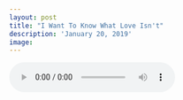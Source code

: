 ```yaml
---
layout: post
title: "I Want To Know What Love Isn't"
description: 'January 20, 2019'
image:
---
```


<audio controls>
  <source src="http://docs.google.com/uc?export=open&id=12-qv_aPg_TM3VFqR1oZV10WizuxALnn_" type="audio/mp3">
Your browser does not support the audio element.
</audio>
